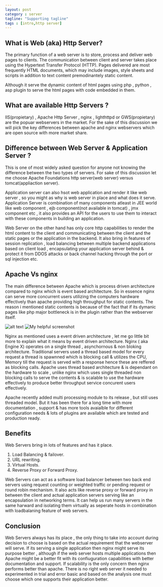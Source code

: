 ```yaml
---
layout: post
category : server
tagline: "Supporting tagline"
tags : [intro,http server]
---
```


## What is Web (aka) Http Server?

The primary function of a web server is to store, process and deliver web pages to clients. The communication between client and server takes place using the Hypertext Transfer Protocol (HTTP). Pages delivered are most frequently HTML documents, which may include images, style sheets and scripts in addition to text content premodinantely static content.

Although it serve the dynamic content of html pages using php , python , asp plugin to serve the html pages with code embedded in them.

## What are available Http Servers ?

IIS(propietary) , Apache Http Server , nginx , lighthttpd or GWS(propietary) are the popuar webservers in the market. For the sake of this discussion we will pick the key differences between apache and nginx webservers which are open source with more market share.

## Difference between Web Server & Application Server ?

This is one of most widely asked question for anyone not knowing the difference between the two types of servers. For sake of this discussion let me choose Apache Foundations http server(web server)  versus tomcat(appliaction server).

Application server can also hsot web application and render it like web server , so you might as why is web server in place and what does it serve. Application Server is combination of many components atleast in JEE world like web component , ejb component(not available in tomcat) , jmx component etc , it also provides an API for the users to use them to interact with these components in building an application. 

Web Server on the other hand has only core http capabilities to render the html content to the client and communicating between the client and the static pages or the application in the backend. It also bring in features of session replication , load balancing between multiple backend applications based on client load , encapsulating your application server behind & protect it from DDOS attacks or back channel hacking through the port or sql injection etc.

## Apache Vs nginx

The main difference between Apache which is process driven architecture compared to nginx which is event based architecture. So in essence nginx can serve more concurrent users utilizing the computers hardware effectively than apache providing high throughput for static contents. The reason i mentioned static contents is because of the fact that if its dymanic pages like php major bottleneck is in the plugin rather than the webserver itself.

![alt text](/assets/themes/Snails/img/nginx_arch.png "Nginx Architecture")
![My helpful screenshot](nginx_arch.png)

Nginx as mentioned uses a event driven architecture , let me go little bit more to explain what it means by event driven architecture. Nginx ( aka Engine X) operates on a single thread , asynchornous & non bloking architecture. Traditional servers used a thread based model for every request a thread is spawnned which is blocking call & utilizes the CPU, Memory till the request is served with a response hence these are reffered as blocking calls. Apache uses thread based architecture & is dependant on the hardware to scale , unlike nginx which uses single threaded non blocking calls to serve the contents & is scalable to use the hardware effectively to produce better throughput service concurent users effectively.  

Apache recently added multi processing module to its release , but still uses threaded model. But it has been there for a long time with more documentation , support & has more tools avaialble for different configuration needs & lots of plugins are available which are tested and production ready.


## Benefits

Web Servers bring in lots of features and has it place.

1. Load Balancing & failover.
2. URL rewriting.
3. Virtual Hosts.
4. Reverse Proxy or Forward Proxy.

Web Servers can act as a software load balancer between two back end servers using request counting or weighted traffic or pending request or round robin mechanism. It also acts like reverse proxy or forward proxy in between the client and actual application servers serving like an encapsulation in networking terms. It can help us run many servers in the same harward and isolating them virtually as seperate hosts in combination with loadbalaning feature of web servers.

## Conclusion

Web Servers always has its place , the only thing to take into account during decision to choose is based on the actual requirement that the webserver will serve. If its serving a single application then nginx might serve its purpose better , although if the web server hosts multiple applications then Apache might be a better fit with its confiuguration capabilities with better documentation and support. If scalability is the only concern then nginx performs better than apache. There is no right web server it needed to experimented in trial and error basic and based on the analysis one must choose which one supports their application better.
